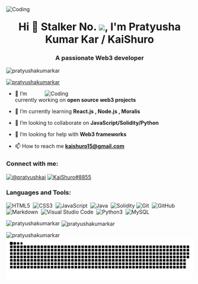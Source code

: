 <!--![MasterHead](https://i.pinimg.com/originals/4d/9c/17/4d9c175f8ee9ecd5b14b156b36c0ecdb.gif)-->
<img align="right" alt="Coding" width="1500" src="https://i.pinimg.com/originals/4d/9c/17/4d9c175f8ee9ecd5b14b156b36c0ecdb.gif">

<h1 align="center">Hi 👋 Stalker No. <img src="https://profile-counter.glitch.me/PratyushaKumarKar/count.svg">, I'm Pratyusha Kumar Kar / KaiShuro </h1>
<h3 align="center">A passionate Web3 developer</h3>


<p align="left"> <img src="https://komarev.com/ghpvc/?username=pratyushakumarkar&label=Profile%20views&color=0e75b6&style=flat" alt="pratyushakumarkar" /> </p>


<p align="left"> <a href="https://github.com/ryo-ma/github-profile-trophy"><img src="https://github-profile-trophy.vercel.app/?username=pratyushakumarkar" alt="pratyushakumarkar" /></a> </p>

<!--<p align="left"> <a href="https://twitter.com/pratyushkai" target="blank"><img src="https://img.shields.io/badge/Twitter-1DA1F2?style=for-the-badge&logo=twitter&logoColor=white" alt="pratyushkai" /></a> </p> -->

<img align="right" alt="Coding" width="400" src="https://cdn.dribbble.com/users/1292677/screenshots/6139167/media/5387dc7e035b3efe9d94516044de66a4.gif">

- 🔭 I’m currently working on **open source web3 projects**

- 🌱 I’m currently learning **React.js , Node.js , Moralis**

- 👯 I’m looking to collaborate on **JavaScript/Solidity/Python**

- 🤝 I’m looking for help with **Web3 frameworks**

- 📫 How to reach me **kaishuro15@gmail.com**

<h3 align="left">Connect with me:</h3>
<p align="left">
<a href="https://twitter.com/pratyushkai" target="blank"><img align="center" src="https://img.shields.io/badge/Twitter-1DA1F2?style=for-the-badge&logo=twitter&logoColor=white" alt="@pratyushkai" /></a>
<a href="https://discord.gg/KaiShuro#8855" target="blank"><img align="center" src="https://img.shields.io/badge/Discord-7289DA?style=for-the-badge&logo=discord&logoColor=white" alt="KaiShuro#8855" /></a>
</p>

<h3 align="left">Languages and Tools:</h3>

![HTML5](https://img.shields.io/badge/HTML5-E34F26?style=for-the-badge&logo=html5&logoColor=white)&nbsp;
![CSS3](https://img.shields.io/badge/CSS3-1572B6?style=for-the-badge&logo=css3&logoColor=white)&nbsp;
![JavaScript](https://img.shields.io/badge/JavaScript-323330?style=for-the-badge&logo=javascript&logoColor=F7DF1E)&nbsp;
![Java](https://img.shields.io/badge/Java-ED8B00?style=for-the-badge&logo=java&logoColor=white)&nbsp;
![Solidity](https://img.shields.io/badge/Solidity-%23363636.svg?style=for-the-badge&logo=solidity&logoColor=white)
![Git](https://img.shields.io/badge/GIT-E44C30?style=for-the-badge&logo=git&logoColor=white)&nbsp;
![GitHub](https://img.shields.io/badge/GitHub-100000?style=for-the-badge&logo=github&logoColor=white)&nbsp;
![Markdown](https://img.shields.io/badge/Markdown-000000?style=for-the-badge&logo=markdown&logoColor=white)&nbsp;
![Visual Studio Code](https://img.shields.io/badge/Visual_Studio_Code-0078D4?style=for-the-badge&logo=visual%20studio%20code&logoColor=white)&nbsp;
![Python3](https://img.shields.io/badge/Python-14354C?style=for-the-badge&logo=python&logoColor=white)&nbsp;
![MySQL](https://img.shields.io/badge/MySQL-00000F?style=for-the-badge&logo=mysql&logoColor=white)

<p><img align="left" src="https://github-readme-stats.vercel.app/api/top-langs?username=pratyushakumarkar&show_icons=true&locale=en&layout=compact" alt="pratyushakumarkar" /></p>

<p>&nbsp;<img align="center" src="https://github-readme-stats.vercel.app/api?username=pratyushakumarkar&show_icons=true&locale=en" alt="pratyushakumarkar" /></p>

<p><img align="left" src="https://github-readme-streak-stats.herokuapp.com/?user=pratyushakumarkar&" alt="pratyushakumarkar" /></p>

<!-- <p><img align="left" src="https://github-readme-stats.vercel.app/api/top-langs/?username=PratyushaKumarKar&theme=blue-white" alt="pratyushakumarkar"/></p>
<p><img align="right" src="https://github-readme-stats.vercel.app/api?username=PratyushaKumarKar&theme=blue-white" alt="pratyushakumarkar"/></p>

<p>&nbsp;&nbsp;<img align="left" src="https://github-readme-streak-stats.herokuapp.com/?user=pratyushakumarkar&" alt="pratyushakumarkar" /></p> 

![Snake animation](https://github.com/PratyushaKumarKar/PratyushaKumarKar/blob/output/github-contribution-grid-snake.svg) 
<p><img align ="left" src="https://github.com/PratyushaKumarKar/PratyushaKumarKar/blob/output/github-contribution-grid-snake.svg" alt="snake" /></p> -->

<p>
  <source media="(prefers-color-scheme: dark)" srcset="github-contribution-grid-snake-dark.svg">
  <img alt="github-snake" src="github-contribution-grid-snake-dark.svg">
</p>
<!---
PratyushaKumarKar/PratyushaKumarKar is a ✨ special ✨ repository because its `README.md` (this file) appears on your GitHub profile.
You can click the Preview link to take a look at your changes.
--->
